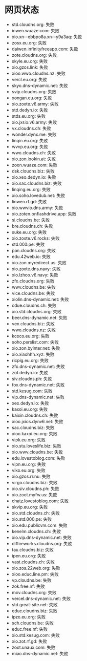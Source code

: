 # 网页状态
- std.cloudns.org: 失败
- inwen.wuaze.com: 失败
- xio.xn--ebbpo8a.xn--y9a3aq: 失败
- zosx.eu.org: 失败
- daiwen.infinityfreeapp.com: 失败
- zote.cloudns.org: 失败
- skyle.eu.org: 失败
- xio.gzos.link: 失败
- xioo.wwo.cloudns.nz: 失败
- vercl.eu.org: 失败
- skyo.dns-dynamic.net: 失败
- svip.cloudns.org: 失败
- xongan.eu.org: 失败
- xio.zoxte.v6.army: 失败
- std.dedyn.io: 失败
- stds.eu.org: 失败
- xio.jxsio.v6.army: 失败
- vx.cloudns.ch: 失败
- wonder.dynx.me: 失败
- linqin.eu.org: 失败
- wvvp.eu.org: 失败
- wwo.cloudns.ch: 失败
- xio.zon.lookin.at: 失败
- zoon.wuaze.com: 失败
- dsk.cloudns.biz: 失败
- xio.xeo.dedyn.io: 失败
- xio.sac.cloudns.biz: 失败
- linqing.eu.org: 失败
- xio.soho.lovedub.net: 失败
- linwen.rf.gd: 失败
- xio.wwvio.dns.army: 失败
- xio.zoten.onflashdrive.app: 失败
- si.cloudns.be: 失败
- bre.cloudns.ch: 失败
- suke.eu.org: 失败
- xio.zoxte.v6.rocks: 失败
- std.000.pe: 失败
- pan.cloudns.org: 失败
- edu.42web.io: 失败
- xio.zon.myredirect.us: 失败
- xio.zoxte.dns.navy: 失败
- xio.lzhoo.v6.navy: 失败
- zfo.cloudns.org: 失败
- wwv.cloudns.be: 失败
- vice.cloudns.be: 失败
- xiolin.dns-dynamic.net: 失败
- cdue.cloudns.ch: 失败
- xio.std.cloudns.org: 失败
- beer.dns-dynamic.net: 失败
- ven.cloudns.biz: 失败
- wwo.cloudns.nz: 失败
- kcoco.eu.org: 失败
- soho.perslist.com: 失败
- xio.zon.byinter.net: 失败
- xio.xiaohhh.xyz: 失败
- ricpig.eu.org: 失败
- zfo.dns-dynamic.net: 失败
- zot.dedyn.io: 失败
- siv.cloudns.ph: 失败
- fox.dns-dynamic.net: 失败
- std.kesug.com: 失败
- vip.dns-dynamic.net: 失败
- xeo.dedyn.io: 失败
- kaxoi.eu.org: 失败
- kaixin.cloudns.ch: 失败
- xioo.jxios.dynv6.net: 失败
- sac.cloudns.biz: 失败
- xioo.kaxoi.eu.org: 失败
- vipk.eu.org: 失败
- xio.stu.loveslife.biz: 失败
- xio.wwv.cloudns.be: 失败
- edu.lovestoblog.com: 失败
- vipn.eu.org: 失败
- viko.eu.org: 失败
- xio.gzos.rr.nu: 失败
- virgo.cloudns.biz: 失败
- xio.siv.cloudns.ph: 失败
- xio.zoot.myfw.us: 失败
- chatz.lovestoblog.com: 失败
- skvip.eu.org: 失败
- xio.std.cloudns.ch: 失败
- xio.std.000.pe: 失败
- xio.edu.publicvm.com: 失败
- kenelm.cloudns.ch: 失败
- xio.vip.dns-dynamic.net: 失败
- diffireworks.cloudns.org: 失败
- tau.cloudns.biz: 失败
- ipen.eu.org: 失败
- vast.cloudns.ch: 失败
- xio.zos.22web.org: 失败
- xioo.educ.line.pm: 失败
- vp.cloudns.be: 失败
- zok.free.nf: 失败
- mov.cloudns.org: 失败
- vercel.dns-dynamic.net: 失败
- std.great-site.net: 失败
- educ.cloudns.biz: 失败
- ipzo.eu.org: 失败
- sch.cloudns.be: 失败
- educ.free.nf: 失败
- xio.std.kesug.com: 失败
- xio.zot.rf.gd: 失败
- zoot.unaux.com: 失败
- miao.dns-dynamic.net: 失败
